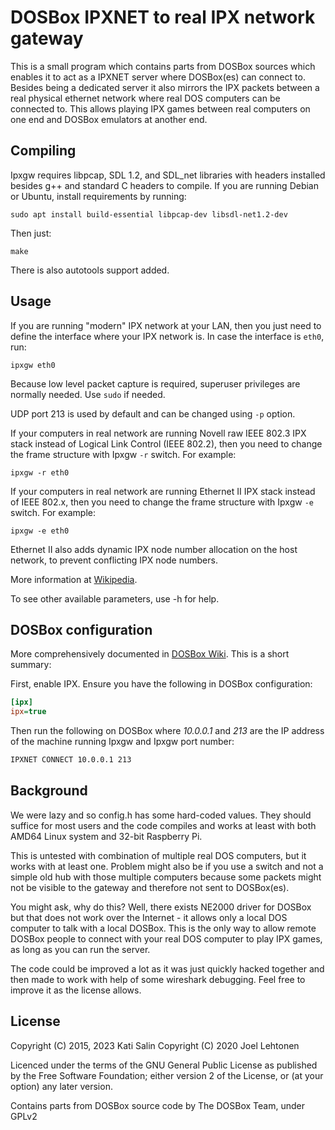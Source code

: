 # DOSBox IPXNET to real IPX network gateway

This is a small program which contains parts from DOSBox sources which
enables it to act as a IPXNET server where DOSBox(es) can connect to.
Besides being a dedicated server it also mirrors the IPX packets between
a real physical ethernet network where real DOS computers can be
connected to. This allows playing IPX games between real computers on
one end and DOSBox emulators at another end.

## Compiling

Ipxgw requires libpcap, SDL 1.2, and SDL_net libraries with headers
installed besides g++ and standard C headers to compile. If you are
running Debian or Ubuntu, install requirements by running:

	sudo apt install build-essential libpcap-dev libsdl-net1.2-dev 

Then just:

	make
	
There is also autotools support added.

## Usage

If you are running "modern" IPX network at your LAN, then you just
need to define the interface where your IPX network is. In case the
interface is `eth0`, run:

	ipxgw eth0

Because low level packet capture is required, superuser privileges are
normally needed. Use `sudo` if needed.

UDP port 213 is used by default and can be changed using `-p` option.

If your computers in real network are running Novell raw IEEE 802.3
IPX stack instead of Logical Link Control (IEEE 802.2), then you need
to change the frame structure with Ipxgw `-r` switch. For example:

	ipxgw -r eth0

If your computers in real network are running Ethernet II
IPX stack instead of IEEE 802.x, then you need
to change the frame structure with Ipxgw `-e` switch. For example:

	ipxgw -e eth0

Ethernet II also adds dynamic IPX node number allocation on the host
network, to prevent conflicting IPX node numbers.

More information at [Wikipedia](https://en.wikipedia.org/wiki/Ethernet_frame#Novell_raw_IEEE_802.3).

To see other available parameters, use -h for help.

## DOSBox configuration

More comprehensively documented in
[DOSBox Wiki](https://www.dosbox.com/wiki/Connectivity#IPX_emulation).
This is a short summary:

First, enable IPX. Ensure you have the following in DOSBox
configuration:

```ini
[ipx]
ipx=true
```

Then run the following on DOSBox where *10.0.0.1* and *213* are the IP
address of the machine running Ipxgw and Ipxgw port number:

```bat
IPXNET CONNECT 10.0.0.1 213
```

## Background

We were lazy and so config.h has some hard-coded values. They should
suffice for most users and the code compiles and works at least with
both AMD64 Linux system and 32-bit Raspberry Pi.

This is untested with combination of multiple real DOS computers, but it
works with at least one. Problem might also be if you use a switch and not
a simple old hub with those multiple computers because some packets might
not be visible to the gateway and therefore not sent to DOSBox(es).

You might ask, why do this? Well, there exists NE2000 driver for DOSBox
but that does not work over the Internet - it allows only a local DOS 
computer to talk with a local DOSBox. This is the only way to allow
remote DOSBox people to connect with your real DOS computer to play IPX
games, as long as you can run the server.

The code could be improved a lot as it was just quickly hacked together
and then made to work with help of some wireshark debugging. Feel free
to improve it as the license allows.

## License

Copyright (C) 2015, 2023 Kati Salin
Copyright (C) 2020 Joel Lehtonen

Licenced under the terms of the GNU General Public License as
published by the Free Software Foundation; either version 2 of the
License, or (at your option) any later version.

Contains parts from DOSBox source code by The DOSBox Team, under GPLv2

